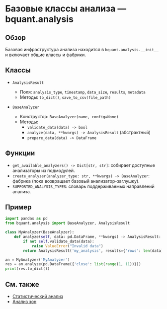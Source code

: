 # Базовые классы анализа — bquant.analysis

## Обзор

Базовая инфраструктура анализа находится в `bquant.analysis.__init__` и включает общие классы и фабрики.

## Классы

- `AnalysisResult`
  - Поля: `analysis_type`, `timestamp`, `data_size`, `results`, `metadata`
  - Методы: `to_dict()`, `save_to_csv(file_path)`

- `BaseAnalyzer`
  - Конструктор: `BaseAnalyzer(name, config=None)`
  - Методы:
    - `validate_data(data) -> bool`
    - `analyze(data, **kwargs) -> AnalysisResult` (абстрактный)
    - `prepare_data(data) -> DataFrame`

## Функции

- `get_available_analyzers() -> Dict[str, str]`: собирает доступные анализаторы из подмодулей.
- `create_analyzer(analyzer_type: str, **kwargs) -> BaseAnalyzer`: фабрика (пока возвращает базовый анализатор-заглушку).
- `SUPPORTED_ANALYSIS_TYPES`: словарь поддерживаемых направлений анализа.

## Пример

```python
import pandas as pd
from bquant.analysis import BaseAnalyzer, AnalysisResult

class MyAnalyzer(BaseAnalyzer):
    def analyze(self, data: pd.DataFrame, **kwargs) -> AnalysisResult:
        if not self.validate_data(data):
            raise ValueError("Invalid data")
        return AnalysisResult('my_analysis', results={'rows': len(data)}, data_size=len(data))

an = MyAnalyzer('MyAnalyzer')
res = an.analyze(pd.DataFrame({'close': list(range(1, 11))}))
print(res.to_dict())
```

## См. также

- [Статистический анализ](statistical.md)
- [Анализ зон](zones.md)
